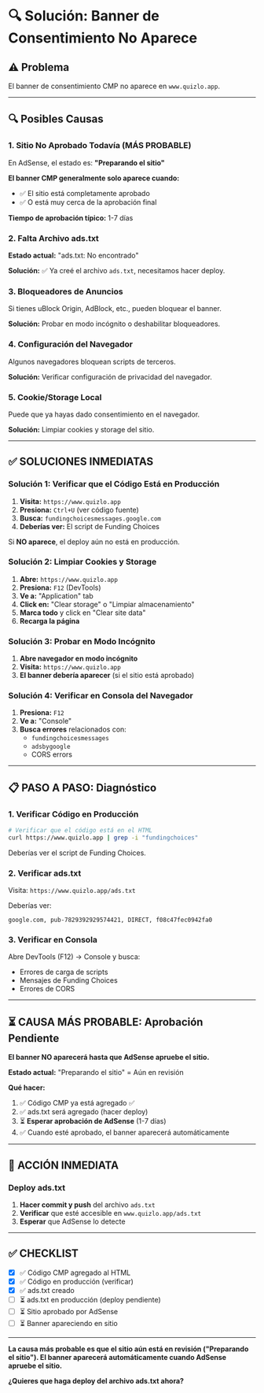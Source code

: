 # 🔍 Solución: Banner de Consentimiento No Aparece

## ⚠️ Problema

El banner de consentimiento CMP no aparece en `www.quizlo.app`.

---

## 🔍 Posibles Causas

### 1. Sitio No Aprobado Todavía (MÁS PROBABLE)

En AdSense, el estado es: **"Preparando el sitio"**

**El banner CMP generalmente solo aparece cuando:**
- ✅ El sitio está completamente aprobado
- ✅ O está muy cerca de la aprobación final

**Tiempo de aprobación típico:** 1-7 días

### 2. Falta Archivo ads.txt

**Estado actual:** "ads.txt: No encontrado"

**Solución:** ✅ Ya creé el archivo `ads.txt`, necesitamos hacer deploy.

### 3. Bloqueadores de Anuncios

Si tienes uBlock Origin, AdBlock, etc., pueden bloquear el banner.

**Solución:** Probar en modo incógnito o deshabilitar bloqueadores.

### 4. Configuración del Navegador

Algunos navegadores bloquean scripts de terceros.

**Solución:** Verificar configuración de privacidad del navegador.

### 5. Cookie/Storage Local

Puede que ya hayas dado consentimiento en el navegador.

**Solución:** Limpiar cookies y storage del sitio.

---

## ✅ SOLUCIONES INMEDIATAS

### Solución 1: Verificar que el Código Está en Producción

1. **Visita:** `https://www.quizlo.app`
2. **Presiona:** `Ctrl+U` (ver código fuente)
3. **Busca:** `fundingchoicesmessages.google.com`
4. **Deberías ver:** El script de Funding Choices

Si **NO aparece**, el deploy aún no está en producción.

### Solución 2: Limpiar Cookies y Storage

1. **Abre:** `https://www.quizlo.app`
2. **Presiona:** `F12` (DevTools)
3. **Ve a:** "Application" tab
4. **Click en:** "Clear storage" o "Limpiar almacenamiento"
5. **Marca todo** y click en "Clear site data"
6. **Recarga la página**

### Solución 3: Probar en Modo Incógnito

1. **Abre navegador en modo incógnito**
2. **Visita:** `https://www.quizlo.app`
3. **El banner debería aparecer** (si el sitio está aprobado)

### Solución 4: Verificar en Consola del Navegador

1. **Presiona:** `F12`
2. **Ve a:** "Console"
3. **Busca errores** relacionados con:
   - `fundingchoicesmessages`
   - `adsbygoogle`
   - CORS errors

---

## 📋 PASO A PASO: Diagnóstico

### 1. Verificar Código en Producción

```bash
# Verificar que el código está en el HTML
curl https://www.quizlo.app | grep -i "fundingchoices"
```

Deberías ver el script de Funding Choices.

### 2. Verificar ads.txt

Visita: `https://www.quizlo.app/ads.txt`

Deberías ver:
```
google.com, pub-7829392929574421, DIRECT, f08c47fec0942fa0
```

### 3. Verificar en Consola

Abre DevTools (F12) → Console y busca:
- Errores de carga de scripts
- Mensajes de Funding Choices
- Errores de CORS

---

## ⏳ CAUSA MÁS PROBABLE: Aprobación Pendiente

**El banner NO aparecerá hasta que AdSense apruebe el sitio.**

**Estado actual:** "Preparando el sitio" = Aún en revisión

**Qué hacer:**
1. ✅ Código CMP ya está agregado ✅
2. ✅ ads.txt será agregado (hacer deploy)
3. ⏳ **Esperar aprobación de AdSense** (1-7 días)
4. ✅ Cuando esté aprobado, el banner aparecerá automáticamente

---

## 🔧 ACCIÓN INMEDIATA

### Deploy ads.txt

1. **Hacer commit y push** del archivo `ads.txt`
2. **Verificar** que esté accesible en `www.quizlo.app/ads.txt`
3. **Esperar** que AdSense lo detecte

---

## ✅ CHECKLIST

- [x] ✅ Código CMP agregado al HTML
- [x] ✅ Código en producción (verificar)
- [x] ✅ ads.txt creado
- [ ] ⏳ ads.txt en producción (deploy pendiente)
- [ ] ⏳ Sitio aprobado por AdSense
- [ ] ⏳ Banner apareciendo en sitio

---

**La causa más probable es que el sitio aún está en revisión ("Preparando el sitio"). El banner aparecerá automáticamente cuando AdSense apruebe el sitio.**

**¿Quieres que haga deploy del archivo ads.txt ahora?**



